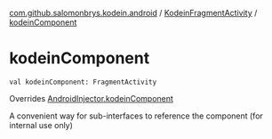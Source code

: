 [com.github.salomonbrys.kodein.android](../index.md) / [KodeinFragmentActivity](index.md) / [kodeinComponent](.)

# kodeinComponent

`val kodeinComponent: FragmentActivity`

Overrides [AndroidInjector.kodeinComponent](../-android-injector/kodein-component.md)

A convenient way for sub-interfaces to reference the component (for internal use only)

